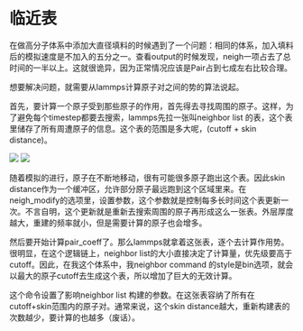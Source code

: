# 临近表

在做高分子体系中添加大直径填料的时候遇到了一个问题：相同的体系，加入填料后的模拟速度是不加入的五分之一。查看output的时候发现，neigh一项占去了总时间的一半以上。这就很诡异，因为正常情况应该是Pair占到七成左右比较合理。

想要解决问题，就需要从lammps计算原子对之间的势的算法说起。

首先，要计算一个原子受到那些原子的作用，首先得去寻找周围的原子。这样，为了避免每个timestep都要去搜索，lammps先拉一张叫neighbor list 的表，这个表里储存了所有周遭原子的信息。这个表的范围是多大呢，(cutoff + skin distance)。

![](/command/general/neighbor/1.png)
![](/command/general/neighbor/2.png)

随着模拟的进行，原子在不断地移动，很有可能很多原子跑出这个表。因此skin distance作为一个缓冲区，允许部分原子最远跑到这个区域里来。在neigh_modify的选项里，设置参数，这个参数就是控制每多长时间这个表更新一次。不言自明，这个更新就是重新去搜索周围的原子再形成这么一张表。外层厚度越大，重建的频率就小，但是需要计算的原子也会增多。

然后要开始计算pair_coeff了。那么lammps就拿着这张表，逐个去计算作用势。很明显，在这个逻辑链上，neighbor list的大小直接决定了计算量，优先级要高于cutoff。因此，在我这个体系中，我neighbor command 的style是bin选项，就会以最大的原子cutoff去生成这个表，所以增加了巨大的无效计算。

这个命令设置了影响neighbor list 构建的参数。在这张表容纳了所有在cutoff+skin范围内的原子对。通常来说，这个skin distance越大，重新构建表的次数越少，要计算的也越多（废话）。